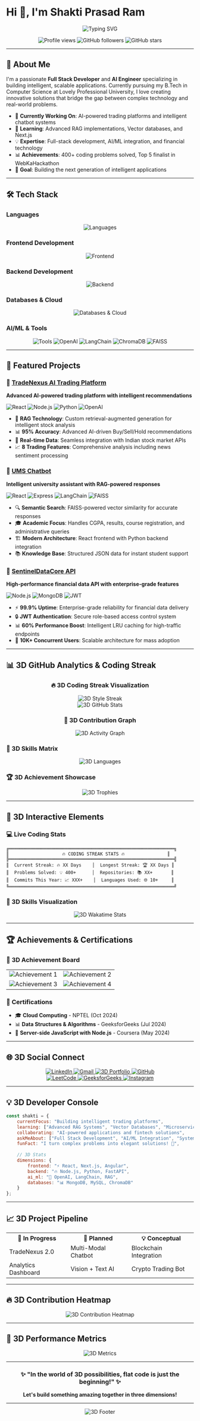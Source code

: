 # Hi 👋, I'm Shakti Prasad Ram

<div align="center">
  <img src="https://readme-typing-svg.demolab.com?font=Fira+Code&size=28&duration=3000&pause=1000&color=00D4FF&center=true&vCenter=true&width=600&lines=Full+Stack+Developer;AI+%26+ML+Enthusiast;Trading+Platform+Architect;Problem+Solver+%26+Innovator" alt="Typing SVG" />
</div>

<p align="center">
  <img src="https://komarev.com/ghpvc/?username=shaktiprasadram22&label=Profile%20views&color=0e75b6&style=flat" alt="Profile views" />
  <img src="https://img.shields.io/github/followers/shaktiprasadram22?label=Followers&style=social" alt="GitHub followers" />
  <img src="https://img.shields.io/github/stars/shaktiprasadram22?label=Stars&style=social" alt="GitHub stars" />
</p>

---

## 🚀 About Me

I'm a passionate **Full Stack Developer** and **AI Engineer** specializing in building intelligent, scalable applications. Currently pursuing my B.Tech in Computer Science at Lovely Professional University, I love creating innovative solutions that bridge the gap between complex technology and real-world problems.

- 🔭 **Currently Working On**: AI-powered trading platforms and intelligent chatbot systems
- 🌱 **Learning**: Advanced RAG implementations, Vector databases, and Next.js
- 💡 **Expertise**: Full-stack development, AI/ML integration, and financial technology
- 📊 **Achievements**: 400+ coding problems solved, Top 5 finalist in WebKaHackathon
- 🎯 **Goal**: Building the next generation of intelligent applications

---

## 🛠️ Tech Stack

### **Languages**
<p align="center">
  <img src="https://skillicons.dev/icons?i=cpp,java,python,javascript,typescript,html,css,sql" alt="Languages" />
</p>

### **Frontend Development**
<p align="center">
  <img src="https://skillicons.dev/icons?i=react,nextjs,angular,bootstrap,tailwind" alt="Frontend" />
</p>

### **Backend Development**
<p align="center">
  <img src="https://skillicons.dev/icons?i=nodejs,express,fastapi,flask" alt="Backend" />
</p>

### **Databases & Cloud**
<p align="center">
  <img src="https://skillicons.dev/icons?i=mongodb,mysql,aws,docker,kubernetes" alt="Databases & Cloud" />
</p>

### **AI/ML & Tools**
<p align="center">
  <img src="https://skillicons.dev/icons?i=git,github,postman,vscode" alt="Tools" />
  <img src="https://img.shields.io/badge/OpenAI-412991?style=for-the-badge&logo=openai&logoColor=white" alt="OpenAI" />
  <img src="https://img.shields.io/badge/LangChain-1C3C3C?style=for-the-badge&logo=langchain&logoColor=white" alt="LangChain" />
  <img src="https://img.shields.io/badge/ChromaDB-FF6B6B?style=for-the-badge&logo=database&logoColor=white" alt="ChromaDB" />
  <img src="https://img.shields.io/badge/FAISS-4285F4?style=for-the-badge&logo=meta&logoColor=white" alt="FAISS" />
</p>

---

## 🌟 Featured Projects

### 🤖 [TradeNexus AI Trading Platform](https://github.com/Shaktiprasadram22/TradeNexus)
**Advanced AI-powered trading platform with intelligent recommendations**

<img src="https://img.shields.io/badge/React-61DAFB?style=for-the-badge&logo=react&logoColor=black" alt="React" />
<img src="https://img.shields.io/badge/Node.js-339933?style=for-the-badge&logo=node.js&logoColor=white" alt="Node.js" />
<img src="https://img.shields.io/badge/Python-3776AB?style=for-the-badge&logo=python&logoColor=white" alt="Python" />
<img src="https://img.shields.io/badge/OpenAI-412991?style=for-the-badge&logo=openai&logoColor=white" alt="OpenAI" />

- 🧠 **RAG Technology**: Custom retrieval-augmented generation for intelligent stock analysis
- 📊 **95% Accuracy**: Advanced AI-driven Buy/Sell/Hold recommendations
- 🔄 **Real-time Data**: Seamless integration with Indian stock market APIs
- 📈 **8 Trading Features**: Comprehensive analysis including news sentiment processing

### 💬 [UMS Chatbot](https://github.com/Shaktiprasadram22/Ums_chatbot_01)
**Intelligent university assistant with RAG-powered responses**

<img src="https://img.shields.io/badge/React-61DAFB?style=for-the-badge&logo=react&logoColor=black" alt="React" />
<img src="https://img.shields.io/badge/Express.js-000000?style=for-the-badge&logo=express&logoColor=white" alt="Express" />
<img src="https://img.shields.io/badge/LangChain-1C3C3C?style=for-the-badge&logo=langchain&logoColor=white" alt="LangChain" />
<img src="https://img.shields.io/badge/FAISS-4285F4?style=for-the-badge&logo=meta&logoColor=white" alt="FAISS" />

- 🔍 **Semantic Search**: FAISS-powered vector similarity for accurate responses
- 🎓 **Academic Focus**: Handles CGPA, results, course registration, and administrative queries
- 🏗️ **Modern Architecture**: React frontend with Python backend integration
- 📚 **Knowledge Base**: Structured JSON data for instant student support

### 🔌 [SentinelDataCore API](https://github.com/Shaktiprasadram22/Sentinel_DataCore)
**High-performance financial data API with enterprise-grade features**

<img src="https://img.shields.io/badge/Node.js-339933?style=for-the-badge&logo=node.js&logoColor=white" alt="Node.js" />
<img src="https://img.shields.io/badge/MongoDB-47A248?style=for-the-badge&logo=mongodb&logoColor=white" alt="MongoDB" />
<img src="https://img.shields.io/badge/JWT-000000?style=for-the-badge&logo=jsonwebtokens&logoColor=white" alt="JWT" />

- ⚡ **99.9% Uptime**: Enterprise-grade reliability for financial data delivery
- 🔒 **JWT Authentication**: Secure role-based access control system
- 📊 **60% Performance Boost**: Intelligent LRU caching for high-traffic endpoints
- 👥 **10K+ Concurrent Users**: Scalable architecture for mass adoption

---

## 📊 3D GitHub Analytics & Coding Streak

<div align="center">
  <h3>🔥 3D Coding Streak Visualization</h3>
  <img src="https://github-readme-streak-stats.herokuapp.com/?user=shaktiprasadram22&theme=neon-dark&hide_border=true&stroke=0000&background=0D1117&ring=00D4FF&fire=00D4FF&currStreakLabel=00D4FF" alt="3D Style Streak" />
</div>

<div align="center">
  <img src="https://github-readme-stats.vercel.app/api?username=shaktiprasadram22&show_icons=true&theme=radical&hide_border=true&bg_color=0D1117&title_color=00D4FF&icon_color=00D4FF&text_color=FFFFFF&border_radius=10" alt="3D GitHub Stats" />
</div>

<div align="center">
  <h3>🌟 3D Contribution Graph</h3>
  <img src="https://github-readme-activity-graph.vercel.app/graph?username=shaktiprasadram22&theme=react-dark&bg_color=0D1117&color=00D4FF&line=00D4FF&point=FFFFFF&area=true&hide_border=true" alt="3D Activity Graph" />
</div>

### 🎯 3D Skills Matrix
<div align="center">
  <img src="https://github-readme-stats.vercel.app/api/top-langs/?username=shaktiprasadram22&layout=compact&theme=radical&hide_border=true&bg_color=0D1117&title_color=00D4FF&text_color=FFFFFF&border_radius=10" alt="3D Languages" />
</div>

### 🏆 3D Achievement Showcase
<div align="center">
  <img src="https://github-profile-trophy.vercel.app/?username=shaktiprasadram22&theme=radical&no-frame=true&column=4&margin-w=15&margin-h=15" alt="3D Trophies" />
</div>

---

## 🚀 3D Interactive Elements

### 💻 Live Coding Stats
```
╔══════════════════════════════════════════════════════════════╗
║                    🔥 CODING STREAK STATS 🔥                ║
╠══════════════════════════════════════════════════════════════╣
║  Current Streak: 🔥 XX Days    │  Longest Streak: 🏆 XX Days ║
║  Problems Solved: 💡 400+      │  Repositories: 📚 XX+       ║
║  Commits This Year: 📈 XXX+    │  Languages Used: 🌐 10+     ║
╚══════════════════════════════════════════════════════════════╝
```

### 🎨 3D Skills Visualization
<div align="center">
  <img src="https://github-readme-stats.vercel.app/api/wakatime?username=shaktiprasadram22&theme=radical&hide_border=true&bg_color=0D1117&title_color=00D4FF&text_color=FFFFFF&border_radius=10" alt="3D Wakatime Stats" />
</div>

---

## 🏆 Achievements & Certifications

### 🥇 **3D Achievement Board**
<div align="center">
  <table>
    <tr>
      <td align="center">
        <img src="https://img.shields.io/badge/🏅_Top_5_Finalist-WebKaHackathon-gold?style=for-the-badge&logo=trophy&logoColor=white" alt="Achievement 1" />
      </td>
      <td align="center">
        <img src="https://img.shields.io/badge/🚀_40%25_Performance-API_Optimization-blue?style=for-the-badge&logo=rocket&logoColor=white" alt="Achievement 2" />
      </td>
    </tr>
    <tr>
      <td align="center">
        <img src="https://img.shields.io/badge/💻_400+_Problems-Solved-green?style=for-the-badge&logo=code&logoColor=white" alt="Achievement 3" />
      </td>
      <td align="center">
        <img src="https://img.shields.io/badge/⭐_5_Star-HackerRank-orange?style=for-the-badge&logo=hackerrank&logoColor=white" alt="Achievement 4" />
      </td>
    </tr>
  </table>
</div>

### 📜 **Certifications**
- 🎓 **Cloud Computing** - NPTEL (Oct 2024)
- 📊 **Data Structures & Algorithms** - GeeksforGeeks (Jul 2024)
- 🔧 **Server-side JavaScript with Node.js** - Coursera (May 2024)

---

## 🌐 3D Social Connect

<div align="center">
  <a href="https://linkedin.com/in/shaktiram22" target="_blank">
    <img src="https://img.shields.io/badge/LinkedIn-0077B5?style=for-the-badge&logo=linkedin&logoColor=white&labelColor=0077B5" alt="LinkedIn" />
  </a>
  <a href="mailto:shaktiram.lucifer@gmail.com" target="_blank">
    <img src="https://img.shields.io/badge/Gmail-D14836?style=for-the-badge&logo=gmail&logoColor=white&labelColor=D14836" alt="Gmail" />
  </a>
  <a href="https://three-dimension-journey.lovable.app/" target="_blank">
    <img src="https://img.shields.io/badge/3D_Portfolio-FF5722?style=for-the-badge&logo=google-chrome&logoColor=white&labelColor=FF5722" alt="3D Portfolio" />
  </a>
  <a href="https://github.com/shaktiprasadram22" target="_blank">
    <img src="https://img.shields.io/badge/GitHub-100000?style=for-the-badge&logo=github&logoColor=white&labelColor=100000" alt="GitHub" />
  </a>
</div>

<div align="center">
  <a href="https://www.leetcode.com/shaktiprasadram22" target="_blank">
    <img src="https://img.shields.io/badge/LeetCode-FFA116?style=for-the-badge&logo=leetcode&logoColor=black&labelColor=FFA116" alt="LeetCode" />
  </a>
  <a href="https://auth.geeksforgeeks.org/user/shakti_prasad_ram" target="_blank">
    <img src="https://img.shields.io/badge/GeeksforGeeks-298D46?style=for-the-badge&logo=geeksforgeeks&logoColor=white&labelColor=298D46" alt="GeeksforGeeks" />
  </a>
  <a href="https://instagram.com/perfect___clicker____" target="_blank">
    <img src="https://img.shields.io/badge/Instagram-E4405F?style=for-the-badge&logo=instagram&logoColor=white&labelColor=E4405F" alt="Instagram" />
  </a>
</div>

---

## 💡 3D Developer Console

```javascript
const shakti = {
    currentFocus: "Building intelligent trading platforms",
    learning: ["Advanced RAG Systems", "Vector Databases", "Microservices"],
    collaborating: "AI-powered applications and fintech solutions",
    askMeAbout: ["Full Stack Development", "AI/ML Integration", "System Design"],
    funFact: "I turn complex problems into elegant solutions! 🚀",
    
    // 3D Stats
    dimensions: {
        frontend: "⚡ React, Next.js, Angular",
        backend: "🔥 Node.js, Python, FastAPI",
        ai_ml: "🧠 OpenAI, LangChain, RAG",
        databases: "📊 MongoDB, MySQL, ChromaDB"
    }
};
```

---

## 📈 3D Project Pipeline

<div align="center">
  <table>
    <tr>
      <th>🔄 In Progress</th>
      <th>🚀 Planned</th>
      <th>💡 Conceptual</th>
    </tr>
    <tr>
      <td>TradeNexus 2.0</td>
      <td>Multi-Modal Chatbot</td>
      <td>Blockchain Integration</td>
    </tr>
    <tr>
      <td>Analytics Dashboard</td>
      <td>Vision + Text AI</td>
      <td>Crypto Trading Bot</td>
    </tr>
  </table>
</div>

---

## 🔥 3D Contribution Heatmap
<div align="center">
  <img src="https://ghchart.rshah.org/00D4FF/shaktiprasadram22" alt="3D Contribution Heatmap" />
</div>

---

## 🎯 3D Performance Metrics

<div align="center">
  <img src="https://metrics.lecoq.io/shaktiprasadram22?template=classic&base.header=0&base.activity=0&base.community=0&base.repositories=0&base.metadata=0&achievements=1&notable=1&repositories=1&lines=1&achievements.threshold=C&achievements.secrets=true&achievements.display=detailed&achievements.limit=0&notable.from=organization&notable.repositories=false&repositories.batch=100&repositories.forks=false&repositories.affiliations=owner&config.timezone=Asia%2FKolkata" alt="3D Metrics" />
</div>

---

<div align="center">
  <h3>✨ "In the world of 3D possibilities, flat code is just the beginning!" ✨</h3>
  <p><strong>Let's build something amazing together in three dimensions!</strong></p>
</div>

---

<div align="center">
  <img src="https://capsule-render.vercel.app/api?type=waving&color=gradient&height=100&section=footer&animation=twinkling&fontColor=00D4FF" alt="3D Footer" />
</div>
